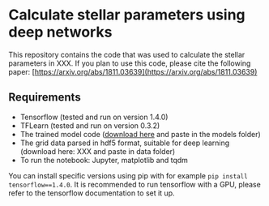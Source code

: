 # Calculate stellar parameters using deep networks

This repository contains the code that was used to calculate the stellar parameters in XXX.
If you plan to use this code, please cite the following paper: [https://arxiv.org/abs/1811.03639](https://arxiv.org/abs/1811.03639)

## Requirements

- Tensorflow (tested and run on version 1.4.0)
- TFLearn (tested and run on version 0.3.2)
- The trained model code ([download here](https://fys.kuleuven.be/ster/research-projects/spaceinn/spaceinn) and paste in the models folder)
- The grid data parsed in hdf5 format, suitable for deep learning (download here: XXX and paste in data folder)
- To run the notebook: Jupyter, matplotlib and tqdm

You can install specific versions using pip with for example `pip install tensorflow==1.4.0`. It is recommended to run tensorflow with a GPU, please refer to the tensorflow documentation to set it up.
